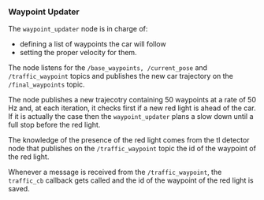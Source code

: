 ### Waypoint Updater

The `waypoint_updater` node is in charge of:

* defining a list of waypoints the car will follow
* setting the proper velocity for them.

The node listens for the `/base_waypoints, /current_pose` and `/traffic_waypoint` topics and publishes the new car trajectory 
on the `/final_waypoints` topic.

The node publishes a new trajecotry containing 50 waypoints at a rate of 50 Hz and, at each iteration, 
it checks first if a new red light is ahead of the car. If it is actually the case 
then the `waypoint_updater` plans a slow down until a full stop before the red light.

The knowledge of the presence of the red light comes from the tl detector node that 
publishes on the `/traffic_waypoint` topic the id of the waypoint of the red light.

Whenever a message is received from the `/traffic_waypoint`, the `traffic_cb` callback gets called and the id of the waypoint 
of the red light is saved.



 
